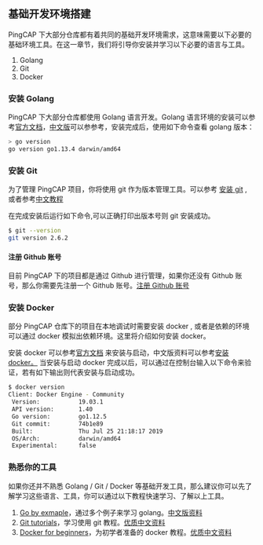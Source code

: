 ## 基础开发环境搭建

PingCAP 下大部分仓库都有着共同的基础开发环境需求，这意味需要以下必要的基础环境工具。在这一章节，我们将引导你安装并学习以下必要的语言与工具。

1. Golang
2. Git
3. Docker

### 安装 Golang

PingCAP 下大部分仓库都使用 Golang 语言开发。Golang 语言环境的安装可以参考[官方文档](https://golang.org/doc/install)，[中文版](https://www.runoob.com/go/go-environment.html)可以参参考，安装完成后，使用如下命令查看 golang 版本：

```bash
> go version      
go version go1.13.4 darwin/amd64
```

### 安装 Git

为了管理 PingCAP 项目，你将使用 git 作为版本管理工具。可以参考 [安装 git](https://git-scm.com/book/en/v2/Getting-Started-Installing-Git) , 或者参考[中文教程](https://git-scm.com/book/zh/v2/%E8%B5%B7%E6%AD%A5-%E5%AE%89%E8%A3%85-Git)

在完成安装后运行如下命令,可以正确打印出版本号则 git 安装成功。
```bash
$ git --version
git version 2.6.2
```

#### 注册 Github 账号

目前 PingCAP 下的项目都是通过 Github 进行管理，如果你还没有 Github 账号，那么你需要先注册一个 Github 账号。[注册 Github 账号](https://github.com/join?source=header-home)


### 安装 Docker 

部分 PingCAP 仓库下的项目在本地调试时需要安装 docker , 或者是依赖的环境可以通过 docker 模拟出依赖环境。这里将介绍如何安装 docker。

安装 docker 可以参考[官方文档](https://docs.docker.com/install/) 来安装与启动，中文版资料可以参考[安装 docker。](https://www.runoob.com/docker/centos-docker-install.html) 当安装与启动 docker 完成以后，可以通过在控制台输入以下命令来验证，若有如下输出则代表安装与启动成功。

```bash
$ docker version
Client: Docker Engine - Community
 Version:           19.03.1
 API version:       1.40
 Go version:        go1.12.5
 Git commit:        74b1e89
 Built:             Thu Jul 25 21:18:17 2019
 OS/Arch:           darwin/amd64
 Experimental:      false
```

### 熟悉你的工具

如果你还并不熟悉 Golang / Git / Docker 等基础开发工具，那么建议你可以先了解学习这些语言、工具，你可以通过以下教程快速学习、了解以上工具。

1. [Go by exmaple](https://gobyexample.com/)，通过多个例子来学习 golang。[中文版资料](https://books.studygolang.com/gobyexample/)
2. [Git tutorials](https://git-scm.com/docs/gittutorial)，学习使用 git 教程。[优质中文资料](https://github.com/doggy8088/Learn-Git-in-30-days/blob/master/zh-tw/README.md)
3. [Docker for beginners](https://docker-curriculum.com/)，为初学者准备的 docker 教程。[优质中文资料](https://github.com/twtrubiks/docker-tutorial)

